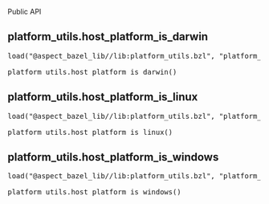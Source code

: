 <!-- Generated with Stardoc: http://skydoc.bazel.build -->

Public API

<a id="platform_utils.host_platform_is_darwin"></a>

## platform_utils.host_platform_is_darwin

<pre>
load("@aspect_bazel_lib//lib:platform_utils.bzl", "platform_utils")

platform_utils.host_platform_is_darwin()
</pre>





<a id="platform_utils.host_platform_is_linux"></a>

## platform_utils.host_platform_is_linux

<pre>
load("@aspect_bazel_lib//lib:platform_utils.bzl", "platform_utils")

platform_utils.host_platform_is_linux()
</pre>





<a id="platform_utils.host_platform_is_windows"></a>

## platform_utils.host_platform_is_windows

<pre>
load("@aspect_bazel_lib//lib:platform_utils.bzl", "platform_utils")

platform_utils.host_platform_is_windows()
</pre>





